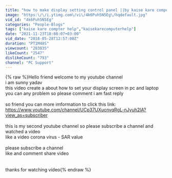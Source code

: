 ```yaml
---
title: "how to make display setting control panel ||by kaise kare computer help"
image: "https:\/\/i.ytimg.com\/vi\/4k6Puh5N5Eg\/hqdefault.jpg"
vid_id: "4k6Puh5N5Eg"
categories: "People-Blogs"
tags: ["kaise kare compter help","kaisekarecomputerhelp"]
date: "2021-11-23T18:08:07+03:00"
vid_date: "2018-05-28T12:57:00Z"
duration: "PT1M48S"
viewcount: "283835"
likeCount: "2547"
dislikeCount: "793"
channel: "PC Support"
---
```

{% raw %}Hello friend welcome to my youtube channel<br />i am sunny yadav<br />this video create a about how to set your display screen in pc and laptop<br />you can any problem so please comment  i am fast reply<br /><br />so friend you can more imformation to click this link:<br /><a rel="nofollow" target="blank" href="https://www.youtube.com/channel/UCp37UXucnvqRgL-nJyuh2lA?view_as=subscriber">https://www.youtube.com/channel/UCp37UXucnvqRgL-nJyuh2lA?view_as=subscriber</a><br /><br />this is my second youtube channel so please subscribe a channel and watched a video<br />like a video corona virus - SAR value<br /><br />    please subscribe a channel<br />    like and comment share video<br /><br /><br />                                                                thanks for watching video{% endraw %}
